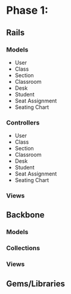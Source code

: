 # Phase 1: 

## Rails
### Models
* User
* Class
* Section
* Classroom
* Desk
* Student
* Seat Assignment
* Seating Chart

### Controllers
* User
* Class
* Section
* Classroom
* Desk
* Student
* Seat Assignment
* Seating Chart

### Views

## Backbone
### Models

### Collections

### Views

## Gems/Libraries
